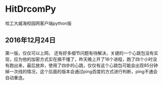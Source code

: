 # HitDrcomPy
哈工大威海校园网客户端python版
## 2016年12月24日
第一版，仅仅可以上网， 还有好多细节问题有待解决，关键的一个心跳包没有实现，应为他的加密方式实在搞不懂了，昨天晚上开了16个进程，跑了四个小时没有跑出来，最后放弃，使用了四步的心跳，仅仅有这个心跳包可能会出现85分钟掉一次线的情况，这个后面的版本会通过ping百度的方式进行判断，ping不通会自动重连。
